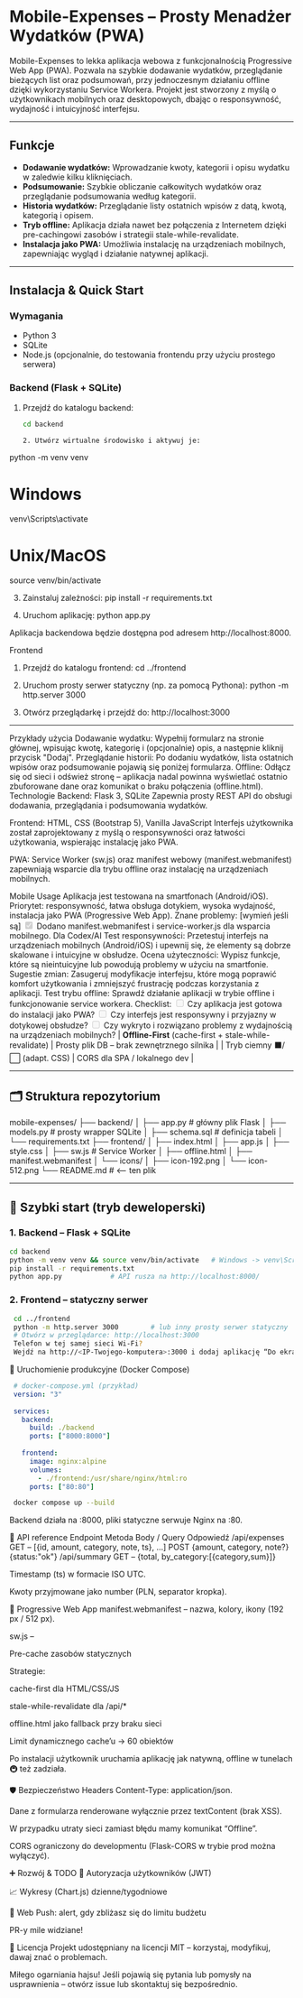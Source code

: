 # Mobile-Expenses – Prosty Menadżer Wydatków (PWA)

Mobile-Expenses to lekka aplikacja webowa z funkcjonalnością Progressive Web App (PWA). Pozwala na szybkie dodawanie wydatków, przeglądanie bieżących list oraz podsumowań, przy jednoczesnym działaniu offline dzięki wykorzystaniu Service Workera. Projekt jest stworzony z myślą o użytkownikach mobilnych oraz desktopowych, dbając o responsywność, wydajność i intuicyjność interfejsu.

---

## Funkcje

- **Dodawanie wydatków:** Wprowadzanie kwoty, kategorii i opisu wydatku w zaledwie kilku kliknięciach.
- **Podsumowanie:** Szybkie obliczanie całkowitych wydatków oraz przeglądanie podsumowania według kategorii.
- **Historia wydatków:** Przeglądanie listy ostatnich wpisów z datą, kwotą, kategorią i opisem.
- **Tryb offline:** Aplikacja działa nawet bez połączenia z Internetem dzięki pre-cachingowi zasobów i strategii stale-while-revalidate.
- **Instalacja jako PWA:** Umożliwia instalację na urządzeniach mobilnych, zapewniając wygląd i działanie natywnej aplikacji.

---

## Instalacja & Quick Start

### Wymagania

- Python 3
- SQLite
- Node.js (opcjonalnie, do testowania frontendu przy użyciu prostego serwera)

### Backend (Flask + SQLite)

1. Przejdź do katalogu backend:
   ```bash
   cd backend

   2. Utwórz wirtualne środowisko i aktywuj je:
python -m venv venv
# Windows
venv\Scripts\activate
# Unix/MacOS
source venv/bin/activate

3. Zainstaluj zależności:
pip install -r requirements.txt

4. Uruchom aplikację:
python app.py

Aplikacja backendowa będzie dostępna pod adresem http://localhost:8000.

Frontend

1. Przejdź do katalogu frontend:
cd ../frontend

2. Uruchom prosty serwer statyczny (np. za pomocą Pythona):
python -m http.server 3000

3. Otwórz przeglądarkę i przejdź do: 
http://localhost:3000


--------------------------------------------------------


Przykłady użycia
Dodawanie wydatku: Wypełnij formularz na stronie głównej, wpisując kwotę, kategorię i (opcjonalnie) opis, a następnie kliknij przycisk "Dodaj".
Przeglądanie historii: Po dodaniu wydatków, lista ostatnich wpisów oraz podsumowanie pojawią się poniżej formularza.
Offline: Odłącz się od sieci i odśwież stronę – aplikacja nadal powinna wyświetlać ostatnio zbuforowane dane oraz komunikat o braku połączenia (offline.html).
Technologie
Backend: Flask 3, SQLite
Zapewnia prosty REST API do obsługi dodawania, przeglądania i podsumowania wydatków.

Frontend: HTML, CSS (Bootstrap 5), Vanilla JavaScript
Interfejs użytkownika został zaprojektowany z myślą o responsywności oraz łatwości użytkowania, wspierając instalację jako PWA.

PWA: Service Worker (sw.js) oraz manifest webowy (manifest.webmanifest) zapewniają wsparcie dla trybu offline oraz instalację na urządzeniach mobilnych.

Mobile Usage
Aplikacja jest testowana na smartfonach (Android/iOS).
Priorytet: responsywność, łatwa obsługa dotykiem, wysoka wydajność, instalacja jako PWA (Progressive Web App).
Znane problemy: [wymień jeśli są]
<input checked="" disabled="" type="checkbox"> Dodano manifest.webmanifest i service-worker.js dla wsparcia mobilnego.
Dla Codex/AI
Test responsywności: Przetestuj interfejs na urządzeniach mobilnych (Android/iOS) i upewnij się, że elementy są dobrze skalowane i intuicyjne w obsłudze.
Ocena użyteczności: Wypisz funkcje, które są nieintuicyjne lub powodują problemy w użyciu na smartfonie.
Sugestie zmian: Zasugeruj modyfikacje interfejsu, które mogą poprawić komfort użytkowania i zmniejszyć frustrację podczas korzystania z aplikacji.
Test trybu offline: Sprawdź działanie aplikacji w trybie offline i funkcjonowanie service workera.
Checklist:
<input disabled="" type="checkbox"> Czy aplikacja jest gotowa do instalacji jako PWA?
<input disabled="" type="checkbox"> Czy interfejs jest responsywny i przyjazny w dotykowej obsłudze?
<input disabled="" type="checkbox"> Czy wykryto i rozwiązano problemy z wydajnością na urządzeniach mobilnych?
 | **Offline-First** (cache-first + stale-while-revalidate) | Prosty plik DB – brak zewnętrznego silnika |
 | Tryb ciemny ⬛/⬜ (adapt. CSS) | CORS dla SPA / lokalnego dev |
 
 ---
 
 ## 🗂️ Struktura repozytorium
 
 mobile-expenses/
 ├── backend/
 │ ├── app.py # główny plik Flask
 │ ├── models.py # prosty wrapper SQLite
 │ ├── schema.sql # definicja tabeli
 │ └── requirements.txt
 ├── frontend/
 │ ├── index.html
 │ ├── app.js
 │ ├── style.css
 │ ├── sw.js # Service Worker
 │ ├── offline.html
 │ ├── manifest.webmanifest
 │ └── icons/
 │ ├── icon-192.png
 │ └── icon-512.png
 └── README.md # <— ten plik
 
 ---
 
 ## 🚀 Szybki start (tryb deweloperski)
 
 ### 1. Backend – Flask + SQLite
 
 ```bash
 cd backend
 python -m venv venv && source venv/bin/activate   # Windows -> venv\Scripts\activate
 pip install -r requirements.txt
 python app.py            # API rusza na http://localhost:8000/
```
### 2. Frontend – statyczny serwer
```bash
 cd ../frontend
 python -m http.server 3000        # lub inny prosty serwer statyczny
 # Otwórz w przeglądarce: http://localhost:3000
 Telefon w tej samej sieci Wi-Fi?
 Wejdź na http://<IP-Twojego-komputera>:3000 i dodaj aplikację “Do ekranu głównego”.
```
 
 🐳 Uruchomienie produkcyjne (Docker Compose)
```yaml
 # docker-compose.yml (przykład)
 version: "3"
 
 services:
   backend:
     build: ./backend
     ports: ["8000:8000"]
 
   frontend:
     image: nginx:alpine
     volumes:
       - ./frontend:/usr/share/nginx/html:ro
     ports: ["80:80"]
```
```bash
 docker compose up --build
```
 Backend działa na :8000, pliki statyczne serwuje Nginx na :80.
 
 🔌 API reference
 Endpoint	Metoda	Body / Query	Odpowiedź
 /api/expenses	GET	–	[{id, amount, category, note, ts}, …]
 POST	{amount, category, note?}	{status:"ok"}
 /api/summary	GET	–	{total, by_category:[{category,sum}]}
 
 Timestamp (ts) w formacie ISO UTC.
 
 Kwoty przyjmowane jako number (PLN, separator kropka).
 
 📲 Progressive Web App
 manifest.webmanifest – nazwa, kolory, ikony (192 px / 512 px).
 
 sw.js –
 
 Pre-cache zasobów statycznych
 
 Strategie:
 
 cache-first dla HTML/CSS/JS
 
 stale-while-revalidate dla /api/*
 
 offline.html jako fallback przy braku sieci
 
 Limit dynamicznego cache’u → 60 obiektów
 
 Po instalacji użytkownik uruchamia aplikację jak natywną, offline w tunelach 🚇 też zadziała.
 
 🛡️ Bezpieczeństwo
 Headers Content-Type: application/json.
 
 Dane z formularza renderowane wyłącznie przez textContent (brak XSS).
 
 W przypadku utraty sieci zamiast błędu mamy komunikat “Offline”.
 
 CORS ograniczony do developmentu (Flask-CORS w trybie prod można wyłączyć).
 
 ➕ Rozwój & TODO
 👤 Autoryzacja użytkowników (JWT)
 
 📈 Wykresy (Chart.js) dzienne/tygodniowe
 
 📨 Web Push: alert, gdy zbliżasz się do limitu budżetu
 
 PR-y mile widziane!
 
 📝 Licencja
 Projekt udostępniany na licencji MIT – korzystaj, modyfikuj, dawaj znać o problemach.
 
 Miłego ogarniania hajsu!
Jeśli pojawią się pytania lub pomysły na usprawnienia – otwórz issue lub skontaktuj się bezpośrednio.
 
